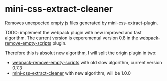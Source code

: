 # mini-css-extract-cleaner
Removes unexpected empty js files generated by mini-css-extract-plugin.

TODO: implement the webpack plugin with new improved and fast algorithm.
The current version is experemental version 0.8 in the [webpack-remove-empty-scripts](https://github.com/webdiscus/webpack-remove-empty-scripts) plugin.

Therefore this is absolut new algorithm, I will split the origin plugin in two:
- [webpack-remove-empty-scripts](https://github.com/webdiscus/webpack-remove-empty-scripts) with old slow algorithm, current version 0.7.3
- [mini-css-extract-cleaner](https://github.com/webdiscus/mini-css-extract-cleaner) with new algorithm, will be 1.0.0
